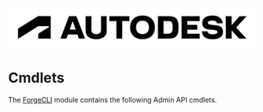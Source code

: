 ![alt text](../img/autodesk-logo.png "Autodesk (c)")

# Cmdlets

The [ForgeCLI](../../src/ForgeCLI.psd1) module contains the following Admin API cmdlets. 
